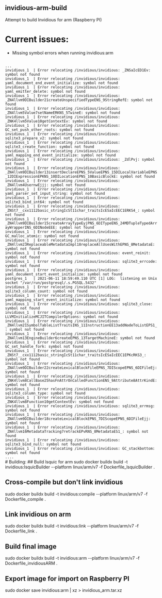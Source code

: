 ## invidious-arm-build
Attempt to build Invidious for arm (Raspberry PI)

# Current issues:

- Missing symbol errors when running invidious:arm
<code>
...
invidious_1  | Error relocating /invidious/invidious: _ZNSaIcED1Ev: symbol not found
invidious_1  | Error relocating /invidious/invidious: yaml_document_end_event_initialize: symbol not found
invidious_1  | Error relocating /invidious/invidious: yaml_emitter_delete: symbol not found
invidious_1  | Error relocating /invidious/invidious: _ZN4llvm9DIBuilder21createUnspecifiedTypeENS_9StringRefE: symbol not found
invidious_1  | Error relocating /invidious/invidious: _ZN4llvm5Value7setNameERKNS_5TwineE: symbol not found
invidious_1  | Error relocating /invidious/invidious: _ZNK4llvm5Value10getContextEv: symbol not found
invidious_1  | Error relocating /invidious/invidious: GC_set_push_other_roots: symbol not found
invidious_1  | Error relocating /invidious/invidious: sqlite3_prepare_v2: symbol not found
invidious_1  | Error relocating /invidious/invidious: sqlite3_create_function: symbol not found
invidious_1  | Error relocating /invidious/invidious: yaml_mapping_end_event_initialize: symbol not found
invidious_1  | Error relocating /invidious/invidious: _ZdlPvj: symbol not found
invidious_1  | Error relocating /invidious/invidious: _ZN4llvm9DIBuilder13insertDeclareEPNS_5ValueEPNS_15DILocalVariableEPNS_12DIExpressionEPKNS_10DILocationEPNS_10BasicBlockE: symbol not found
invidious_1  | Error relocating /invidious/invidious: _ZN4llvm4UsernwEjjj: symbol not found
invidious_1  | Error relocating /invidious/invidious: yaml_parser_set_input_string: symbol not found
invidious_1  | Error relocating /invidious/invidious: sqlite3_bind_int64: symbol not found
invidious_1  | Error relocating /invidious/invidious: _ZNSt7__cxx1112basic_stringIcSt11char_traitsIcESaIcEEC1ERKS4_: symbol not found
invidious_1  | Error relocating /invidious/invidious: _ZN4llvm9DIBuilder15createArrayTypeEyjPNS_6DITypeENS_24MDTupleTypedArrayWrapperINS_6DINodeEEE: symbol not found
invidious_1  | Error relocating /invidious/invidious: GC_malloc_atomic: symbol not found
invidious_1  | Error relocating /invidious/invidious: _ZN4llvm23ReplaceableMetadataImpl18replaceAllUsesWithEPNS_8MetadataE: symbol not found
invidious_1  | Error relocating /invidious/invidious: event_reinit: symbol not found
invidious_1  | Error relocating /invidious/invidious: sqlite3_errcode: symbol not found
invidious_1  | Error relocating /invidious/invidious: yaml_document_start_event_initialize: symbol not found
postgres_1   | 2021-06-11 18:59:49.110 UTC [1] LOG:  listening on Unix socket "/var/run/postgresql/.s.PGSQL.5432"
invidious_1  | Error relocating /invidious/invidious: sqlite3_column_count: symbol not found
invidious_1  | Error relocating /invidious/invidious: yaml_mapping_start_event_initialize: symbol not found
invidious_1  | Error relocating /invidious/invidious: sqlite3_close: symbol not found
invidious_1  | Error relocating /invidious/invidious: LLVMInitializeMCJITCompilerOptions: symbol not found
invidious_1  | Error relocating /invidious/invidious: _ZN4llvm21SymbolTableListTraitsINS_11InstructionEE13addNodeToListEPS1_: symbol not found
invidious_1  | Error relocating /invidious/invidious: _ZN4llvm13EngineBuilder6createEPNS_13TargetMachineE: symbol not found
invidious_1  | Error relocating /invidious/invidious: GC_set_handle_fork: symbol not found
invidious_1  | Error relocating /invidious/invidious: _ZNSt7__cxx1112basic_stringIcSt11char_traitsIcESaIcEEC1EPKcRKS3_: symbol not found
invidious_1  | Error relocating /invidious/invidious: _ZN4llvm9DIBuilder22createLexicalBlockFileEPNS_7DIScopeEPNS_6DIFileEj: symbol not found
invidious_1  | Error relocating /invidious/invidious: _ZNK4llvm8CallBase25hasFnAttrOnCalledFunctionENS_9Attribute8AttrKindE: symbol not found
invidious_1  | Error relocating /invidious/invidious: sqlite3_column_type: symbol not found
invidious_1  | Error relocating /invidious/invidious: _ZNK4llvm8Function10getContextEv: symbol not found
invidious_1  | Error relocating /invidious/invidious: sqlite3_errmsg: symbol not found
invidious_1  | Error relocating /invidious/invidious: _ZN4llvm9DIBuilder18createLexicalBlockEPNS_7DIScopeEPNS_6DIFileEjj: symbol not found
invidious_1  | Error relocating /invidious/invidious: _ZN4llvm16MetadataTracking7retrackEPvRNS_8MetadataES1_: symbol not found
invidious_1  | Error relocating /invidious/invidious: sqlite3_bind_null: symbol not found
invidious_1  | Error relocating /invidious/invidious: GC_stackbottom: symbol not found
....
</code>
# Building:
## Build lsquic for arm
sudo docker buildx build -t invidious:lsquicBuilder --platform linux/arm/v7 -f Dockerfile_lsquicBuilder .

## Cross-compile but don't link invidious
sudo docker buildx build -t invidious:compile --platform linux/arm/v7 -f Dockerfile_compile .

## Link invidious on arm
sudo docker buildx build -t invidious:link --platform linux/arm/v7 -f Dockerfile_link .

## Build final image
sudo docker buildx build -t invidious:arm --platform linux/arm/v7 -f Dockerfile_invidiousARM .

## Export image for import on Raspberry PI
 sudo docker save invidious:arm | xz > invidious_arm.tar.xz